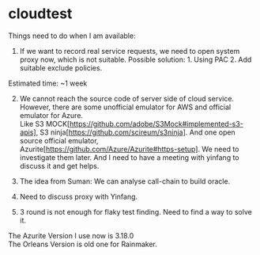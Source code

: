 # cloudtest
Things need to do when I am available:
1. If we want to record real service requests, we need to open system proxy now, which is not suitable. Possible solution: 1. Using PAC 2. Add suitable exclude policies.

Estimated time: ~1 week

2. We cannot reach the source code of server side of cloud service. However, there are some unofficial emulator for AWS and official emulator for Azure.  
Like S3 MOCK[https://github.com/adobe/S3Mock#implemented-s3-apis], S3 ninja[https://github.com/scireum/s3ninja]. And one open source official emulator, Azurite[https://github.com/Azure/Azurite#https-setup]. We need to investigate them later. And I need to have a meeting with yinfang to discuss it and get helps.

3. The idea from Suman: We can analyse call-chain to build oracle.

4. Need to discuss proxy with Yinfang.

5. 3 round is not enough for flaky test finding. Need to find a way to solve it.

The Azurite Version I use now is 3.18.0  
The Orleans Version is old one for Rainmaker.
